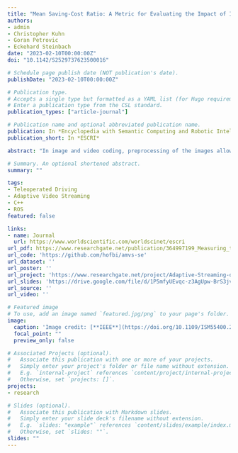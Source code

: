 ```yaml
---
title: "Mean Saving-Cost Ratio: A Metric for Evaluating the Impact of Image Preprocessing on the Rate-Distortion Performance of Video Encoding"
authors:
- admin
- Christopher Kuhn
- Goran Petrovic
- Eckehard Steinbach
date: "2023-02-10T00:00:00Z"
doi: "10.1142/S2529737623500016"

# Schedule page publish date (NOT publication's date).
publishDate: "2023-02-10T00:00:00Z"

# Publication type.
# Accepts a single type but formatted as a YAML list (for Hugo requirements).
# Enter a publication type from the CSL standard.
publication_types: ["article-journal"]

# Publication name and optional abbreviated publication name.
publication: In *Encyclopedia with Semantic Computing and Robotic Intelligence*
publication_short: In *ESCRI*

abstract: "In image and video coding, preprocessing of the images allows to increase the perceptual quality or to control the bitrate. In this paper, we conduct an extensive analysis of the rate-distortion (RD) performance achieved by using different preprocessing steps before encoding the video. We propose a novel evaluation method called the Mean Saving-Cost Ratio (MSCR) to compare the RD performance for different preprocessing algorithms. We define MSCR as the logarithmic mean ratio of maximum bitrate savings over maximum quality cost for all parameters of a preprocessing algorithm. Further, we calculate the Bjontegaard Delta Rate for every quantization parameter (QP) between two RD curves at the respective QP. The resulting Bjontegaard Delta curves allow for comparing two preprocessing algorithms over a range of QPs. In our experiments, we use the proposed MSCR to compare different preprocessing algorithms such as a Gaussian low-pass filter, a median filter, and a JPEG compressor. Overall, the Gaussian low-pass filter shows the best RD performance according to MSCR."

# Summary. An optional shortened abstract.
summary: ""

tags:
- Teleoperated Driving
- Adaptive Video Streaming
- C++
- ROS
featured: false

links:
- name: Journal
  url: https://www.worldscientific.com/worldscinet/escri
url_pdf: https://www.researchgate.net/publication/364997199_Measuring_the_Influence_of_Image_Preprocessing_on_the_Rate-Distortion_Performance_of_Video_Encoding
url_code: 'https://github.com/hofbi/amvs-se'
url_dataset: ''
url_poster: ''
url_project: 'https://www.researchgate.net/project/Adaptive-Streaming-of-Sensor-Information-for-Teleoperator-Situation-Awareness'
url_slides: 'https://drive.google.com/file/d/1P5mfyUEvqc-z3AgUpw-BrS3jvHAImplV/view'
url_source: ''
url_video: ''

# Featured image
# To use, add an image named `featured.jpg/png` to your page's folder.
image:
  caption: 'Image credit: [**IEEE**](https://doi.org/10.1109/ISM55400.2022.00030)'
  focal_point: ""
  preview_only: false

# Associated Projects (optional).
#   Associate this publication with one or more of your projects.
#   Simply enter your project's folder or file name without extension.
#   E.g. `internal-project` references `content/project/internal-project/index.md`.
#   Otherwise, set `projects: []`.
projects:
- research

# Slides (optional).
#   Associate this publication with Markdown slides.
#   Simply enter your slide deck's filename without extension.
#   E.g. `slides: "example"` references `content/slides/example/index.md`.
#   Otherwise, set `slides: ""`.
slides: ""
---
```

